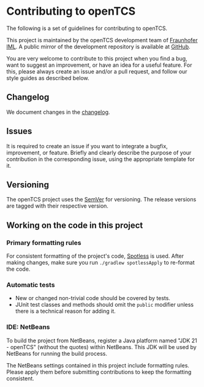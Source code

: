 # Contributing to openTCS

The following is a set of guidelines for contributing to openTCS.

This project is maintained by the openTCS development team of [Fraunhofer IML](https://www.iml.fraunhofer.de/en.html).
A public mirror of the development repository is available at [GitHub](https://github.com/opentcs/opentcs).

You are very welcome to contribute to this project when you find a bug, want to suggest an improvement, or have an idea for a useful feature.
For this, please always create an issue and/or a pull request, and follow our style guides as described below.

## Changelog

We document changes in the [changelog](openTCS-Documentation/src/docs/release-notes/changelog.adoc).

## Issues

It is required to create an issue if you want to integrate a bugfix, improvement, or feature.
Briefly and clearly describe the purpose of your contribution in the corresponding issue, using the appropriate template for it.

## Versioning

The openTCS project uses the [SemVer](https://semver.org/) for versioning.
The release versions are tagged with their respective version.

## Working on the code in this project

### Primary formatting rules

For consistent formatting of the project's code, [Spotless](https://github.com/diffplug/spotless) is used.
After making changes, make sure you run `./gradlew spotlessApply` to re-format the code.

### Automatic tests

* New or changed non-trivial code should be covered by tests.
* JUnit test classes and methods should omit the `public` modifier unless there is a technical reason for adding it.

### IDE: NetBeans

To build the project from NetBeans, register a Java platform named "JDK 21 - openTCS" (without the quotes) within NetBeans.
This JDK will be used by NetBeans for running the build process.

The NetBeans settings contained in this project include formatting rules.
Please apply them before submitting contributions to keep the formatting consistent.
